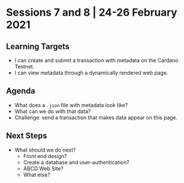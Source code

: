 # Sessions 7 and 8 | 24-26 February 2021

## Learning Targets
- I can create and submit a transaction with metadata on the Cardano Testnet.
- I can view metadata through a dynamically rendered web page.

## Agenda
- What does a `.json` file with metadata look like?
- What can we do with that data?
- Challenge: send a transaction that makes data appear on this page.

## Next Steps
- What should we do next?
  - Front end design?
  - Create a database and user-authentication?
  - ABCD Web Site?
  - What else?
